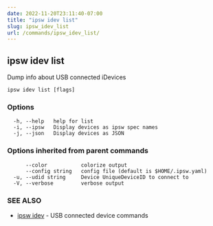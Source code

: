 ```yaml
---
date: 2022-11-20T23:11:40-07:00
title: "ipsw idev list"
slug: ipsw_idev_list
url: /commands/ipsw_idev_list/
---
```

## ipsw idev list

Dump info about USB connected iDevices

```
ipsw idev list [flags]
```

### Options

```
  -h, --help   help for list
  -i, --ipsw   Display devices as ipsw spec names
  -j, --json   Display devices as JSON
```

### Options inherited from parent commands

```
      --color           colorize output
      --config string   config file (default is $HOME/.ipsw.yaml)
  -u, --udid string     Device UniqueDeviceID to connect to
  -V, --verbose         verbose output
```

### SEE ALSO

* [ipsw idev](/cmd/ipsw_idev/)	 - USB connected device commands


